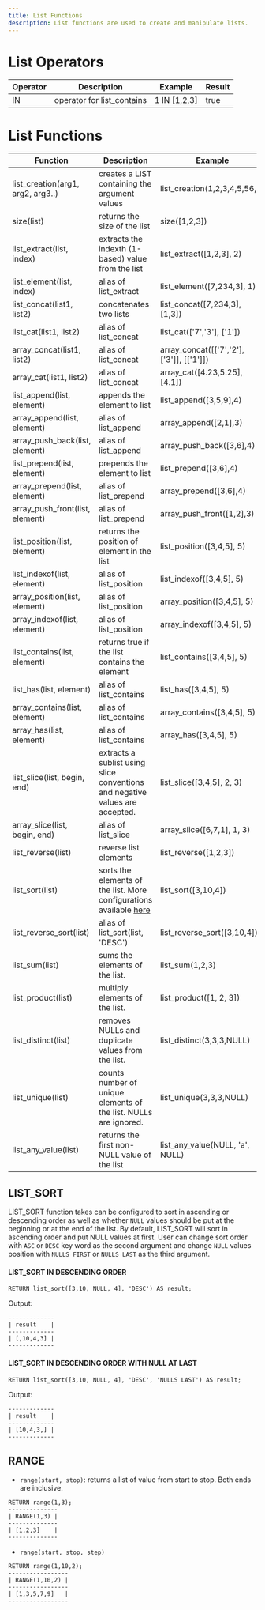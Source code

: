 ```yaml
---
title: List Functions
description: List functions are used to create and manipulate lists.
---
```

# List Operators
| Operator | Description | Example | Result |
| ----------- | ----------- |  ----------- |  ----------- |
| IN | operator for list_contains | 1 IN [1,2,3]  | true | 

# List Functions

| Function | Description | Example | Result |
| ----------- | --------------- | ----------- | ----------- |
| list_creation(arg1, arg2, arg3..) | creates a LIST containing the argument values | list_creation(1,2,3,4,5,56,2) | [1,2,3,4,5,56,2] |
| size(list) | returns the size of the list | size([1,2,3]) | 3 |
| list_extract(list, index) | extracts the indexth (1-based) value from the list | list_extract([1,2,3], 2) | 2 |
| list_element(list, index) | alias of list_extract | list_element([7,234,3], 1) | 7 |
| list_concat(list1, list2) | concatenates two lists | list_concat([7,234,3], [1,3]) | [7,234,3,1,3] |
| list_cat(list1, list2) | alias of list_concat | list_cat(['7','3'], ['1']) | ['7','3','1'] |
| array_concat(list1, list2) | alias of list_concat | array_concat([['7','2'],['3']], [['1']]) | [['7','2'],['3'],['1']] |
| array_cat(list1, list2) | alias of list_concat | array_cat([4.23,5.25], [4.1]) | [4.23,5.25,4.1] |
| list_append(list, element) | appends the element to list | list_append([3,5,9],4) | [3,5,9,4] |
| array_append(list, element) | alias of list_append | array_append([2,1],3) | [2,1,3] |
| array_push_back(list, element) | alias of list_append | array_push_back([3,6],4) | [3,6,4] |
| list_prepend(list, element) | prepends the element to list | list_prepend([3,6],4) | [4,3,6] |
| array_prepend(list, element) | alias of list_prepend | array_prepend([3,6],4) | [4,3,6] |
| array_push_front(list, element) | alias of list_prepend | array_push_front([1,2],3) | [3,1,2] |
| list_position(list, element) | returns the position of element in the list | list_position([3,4,5], 5) | 3 |
| list_indexof(list, element) | alias of list_position | list_indexof([3,4,5], 5) | 3 |
| array_position(list, element) | alias of list_position | array_position([3,4,5], 5) | 3 |
| array_indexof(list, element) | alias of list_position | array_indexof([3,4,5], 5) | 3 |
| list_contains(list, element) | returns true if the list contains the element | list_contains([3,4,5], 5) | true |
| list_has(list, element) | alias of list_contains | list_has([3,4,5], 5) | true |
| array_contains(list, element) | alias of list_contains | array_contains([3,4,5], 5) | true |
| array_has(list, element) | alias of list_contains | array_has([3,4,5], 5) | true |
| list_slice(list, begin, end) | extracts a sublist using slice conventions and negative values are accepted. | list_slice([3,4,5], 2, 3) | [4] |
| array_slice(list, begin, end) | alias of list_slice | array_slice([6,7,1], 1, 3) | [6,7] |
| list_reverse(list) | reverse list elements | list_reverse([1,2,3]) | [3,2,1] |
| list_sort(list) | sorts the elements of the list. More configurations available [here](#list_sort-function) | list_sort([3,10,4]) | [3,4,10] |
| list_reverse_sort(list) | alias of list_sort(list, 'DESC') | list_reverse_sort([3,10,4]) | [10,4,3] |
| list_sum(list) | sums the elements of the list. | list_sum(1,2,3) | 6 |
| list_product(list) | multiply elements of the list. | list_product([1, 2, 3]) | 6 |
| list_distinct(list) | removes NULLs and duplicate values from the list. | list_distinct(3,3,3,NULL) | [3] |
| list_unique(list) | counts number of unique elements of the list. NULLs are ignored. | list_unique(3,3,3,NULL) | 1 |
| list_any_value(list) | returns the first non-NULL value of the list | list_any_value(NULL, 'a', NULL) | 'a' |

## LIST_SORT
LIST_SORT function takes can be configured to sort in ascending or descending order as well as whether `NULL` values should be put at the beginning or at the end of the list. By default, LIST_SORT will sort in ascending order and put NULL values at first. User can change sort order with `ASC` or `DESC` key word as the 
second argument and change `NULL` values position with `NULLS FIRST` or `NULLS LAST` as the third argument.

#### LIST_SORT IN DESCENDING ORDER
```
RETURN list_sort([3,10, NULL, 4], 'DESC') AS result;
```
Output:
```
-------------
| result    |
-------------
| [,10,4,3] |
-------------
```
#### LIST_SORT IN DESCENDING ORDER WITH NULL AT LAST
```
RETURN list_sort([3,10, NULL, 4], 'DESC', 'NULLS LAST') AS result;
```
Output:
```
-------------
| result    |
-------------
| [10,4,3,] |
-------------
```

## RANGE
- `range(start, stop)`: returns a list of value from start to stop. Both ends are inclusive.

```
RETURN range(1,3);
--------------
| RANGE(1,3) |
--------------
| [1,2,3]    |
--------------
```

- `range(start, stop, step)`
```
RETURN range(1,10,2);
-----------------
| RANGE(1,10,2) |
-----------------
| [1,3,5,7,9]   |
-----------------
```
